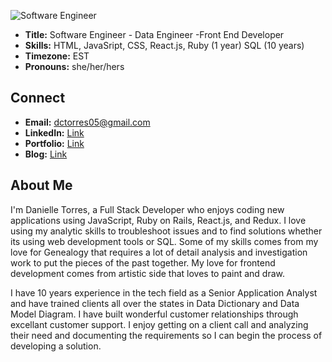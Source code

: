 
![Software Engineer](https://user-images.githubusercontent.com/60049864/119280034-645f0180-bbfd-11eb-9f91-283269839904.png)


* **Title:** Software Engineer - Data Engineer -Front End Developer
* **Skills:** HTML, JavaSript, CSS, React.js, Ruby (1 year) SQL (10 years)
* **Timezone:** EST
* **Pronouns:** she/her/hers

## Connect ##
* **Email:** dctorres05@gmail.com
* **LinkedIn:** [Link](https://www.linkedin.com/in/danielle-torres-96079876/ "LinkedIn") 
* **Portfolio:** [Link](https://www.dctorresportfolio.com/ "LinkedIn") 
* **Blog:** [Link](https://dctorres05.medium.com/ "Medium") 

## About Me ##

I'm Danielle Torres, a Full Stack Developer who enjoys coding new applications using JavaScript, Ruby on Rails, React.js, and Redux. I love using my analytic skills to troubleshoot issues and to find solutions whether its using web development tools or SQL. Some of my skills comes from my love for Genealogy that requires a lot of detail analysis and investigation work to put the pieces of the past together. My love for frontend development comes from artistic side that loves to paint and draw.

I have 10 years experience in the tech field as a Senior Application Analyst and have trained clients all over the states in Data Dictionary and Data Model Diagram. I have built wonderful customer relationships through excellant customer support. I enjoy getting on a client call and analyzing their need and documenting the requirements so I can begin the process of developing a solution.
